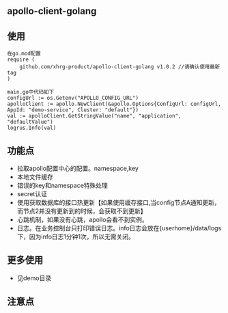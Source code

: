 ## apollo-client-golang


## 使用

```golang
在go.mod配置
require (
	github.com/xhrg-product/apollo-client-golang v1.0.2 //请确认使用最新tag
)

main.go中代码如下
configUrl := os.Getenv("APOLLO_CONFIG_URL")
apolloClient := apollo.NewClient(&apollo.Options{ConfigUrl: configUrl, AppId: "demo-service", Cluster: "default"})
val := apolloClient.GetStringValue("name", "application", "defaultValue")
logrus.Info(val)
```

## 功能点

* 拉取apollo配置中心的配置。namespace,key
* 本地文件缓存
* 错误的key和namespace特殊处理
* secret认证
* 使用获取数据库的接口热更新【如果使用缓存接口,当config节点A通知更新，而节点2并没有更新到的时候，会获取不到更新】
* 心跳机制，如果没有心跳，apollo会看不到实例。
* 日志。在业务控制台只打印错误日志。info日志会放在{userhome}/data/logs下，因为info日志1分钟1次，所以无需关闭。

## 更多使用

* 见demo目录

## 注意点
 

